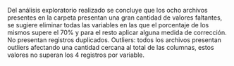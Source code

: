 Del análisis exploratorio realizado se concluye que los ocho archivos presentes en la carpeta presentan una gran cantidad de valores faltantes, se sugiere eliminar todas las variables en las que el porcentaje de los mismos supere el 70% y para el resto aplicar alguna medida de corrección.
No presentan registros duplicados.
Outliers: todos los archivos presentan outliers afectando una cantidad cercana al total de las columnas, estos valores no superan los 4 registros por variable.